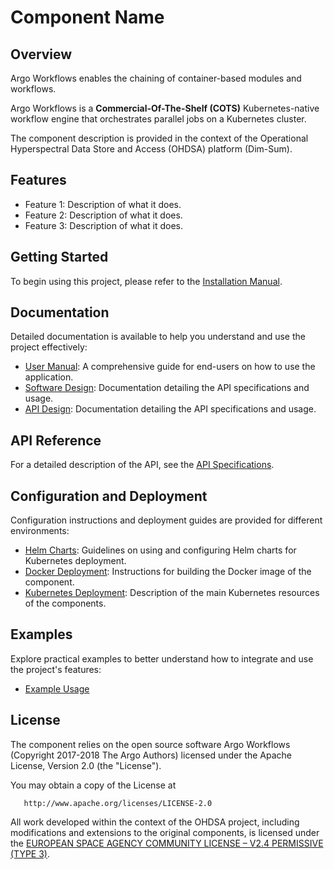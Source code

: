 # Component Name

## Overview

Argo Workflows enables the chaining of container-based modules and workflows. 

Argo Workflows is a **Commercial-Of-The-Shelf (COTS)** Kubernetes-native workflow engine that orchestrates parallel jobs on a Kubernetes cluster. 

The component description is provided in the context of the Operational Hyperspectral Data Store and Access (OHDSA) platform (Dim-Sum).

## Features

- Feature 1: Description of what it does.
- Feature 2: Description of what it does.
- Feature 3: Description of what it does.

## Getting Started

To begin using this project, please refer to the [Installation Manual](./docs/installation_manual.md).

## Documentation

Detailed documentation is available to help you understand and use the project effectively:

- [User Manual](./docs/user_manual.md): A comprehensive guide for end-users on how to use the application.
- [Software Design](./docs/design/sw_design.md): Documentation detailing the API specifications and usage.
- [API Design](./docs/design/api_design.md): Documentation detailing the API specifications and usage.

## API Reference

For a detailed description of the API, see the [API Specifications](./api/openapi.yaml).

## Configuration and Deployment

Configuration instructions and deployment guides are provided for different environments:

- [Helm Charts](./charts/README.md): Guidelines on using and configuring Helm charts for Kubernetes deployment.
- [Docker Deployment](./deploy/image/README.md): Instructions for building the Docker image of the component.
- [Kubernetes Deployment](./deploy/kubernetes/README.md): Description of the main Kubernetes resources of the components.

## Examples

Explore practical examples to better understand how to integrate and use the project's features:

- [Example Usage](./examples/README.md)

## License

The component relies on the open source software Argo Workflows (Copyright 2017-2018 The Argo Authors) licensed under the Apache License, Version 2.0 (the "License").

You may obtain a copy of the License at

       http://www.apache.org/licenses/LICENSE-2.0

All work developed within the context of the OHDSA project, including modifications and extensions to the original components, is licensed under the [EUROPEAN SPACE AGENCY COMMUNITY LICENSE – V2.4 PERMISSIVE (TYPE 3)](https://essr.esa.int/license/european-space-agency-community-license-v2-4-permissive-type-3).
